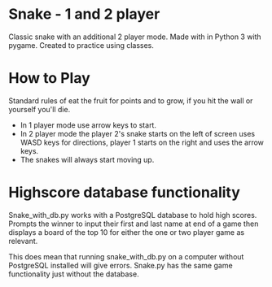 # Snake - 1 and 2 player
Classic snake with an additional 2 player mode. Made with in Python 3 with pygame. Created to practice using classes.

# How to Play
Standard rules of eat the fruit for points and to grow, if you hit the wall or yourself you'll die.

- In 1 player mode use arrow keys to start.
- In 2 player mode the player 2's snake starts on the left of screen uses WASD keys for directions, player 1 starts on the right and uses the arrow keys.
- The snakes will always start moving up.


# Highscore database functionality
Snake_with_db.py works with a PostgreSQL database to hold high scores. Prompts the winner to input their first and last name at end of a game then displays a board of the top 10 for either the one or two player game as relevant.

This does mean that running snake_with_db.py on a computer without PostgreSQL installed will give errors. Snake.py has the same game functionality just without the database.
